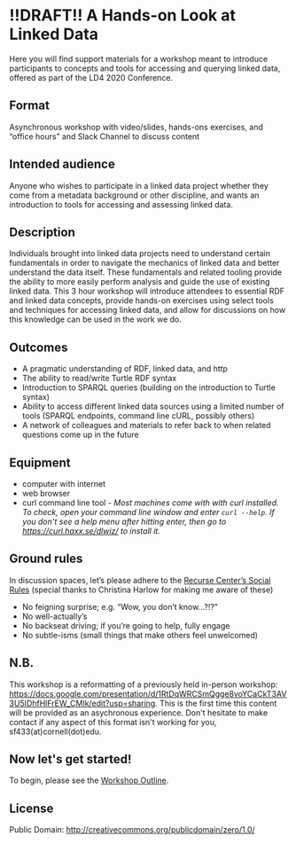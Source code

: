 # !!DRAFT!! A Hands-on Look at Linked Data
Here you will find support materials for a workshop meant to introduce participants to concepts and tools for accessing and querying linked data, offered as part of the LD4 2020 Conference.


## Format
Asynchronous workshop with video/slides, hands-ons exercises, and “office hours” and Slack Channel to discuss content


## Intended audience
Anyone who wishes to participate in a linked data project whether they come from a metadata background or other discipline, and wants an introduction to tools for accessing and assessing linked data.


## Description
Individuals brought into linked data projects need to understand certain fundamentals in order to navigate the mechanics of linked data and better understand the data itself. These fundamentals and related tooling provide the ability to more easily perform analysis and guide the use of existing linked data. This 3 hour workshop will introduce attendees to essential RDF and linked data concepts, provide hands-on exercises using select tools and techniques for accessing linked data, and allow for discussions on how this knowledge can be used in the work we do.


## Outcomes
* A pragmatic understanding of RDF, linked data, and http
* The ability to read/write Turtle RDF syntax
* Introduction to SPARQL queries (building on the introduction to Turtle syntax)
* Ability to access different linked data sources using a limited number of tools (SPARQL endpoints, command line cURL, possibly others)
* A network of colleagues and materials to refer back to when related questions come up in the future


## Equipment
* computer with internet
* web browser
* curl command line tool  -  *Most machines come with with curl installed. To check, open your command line window and enter `curl --help`. If you don't see a help menu after hitting enter, then go to https://curl.haxx.se/dlwiz/ to install it.*

## Ground rules
In discussion spaces, let’s please adhere to the [Recurse Center’s Social Rules](https://www.recurse.com/manual#sub-sec-social-rules) (special thanks to Christina Harlow for making me aware of these)

* No feigning surprise; e.g. “Wow, you don’t know…?!?”
* No well-actually’s
* No backseat driving; if you’re going to help, fully engage
* No subtle-isms (small things that make others feel unwelcomed)


## N.B.
This workshop is a reformatting of a previously held in-person workshop: https://docs.google.com/presentation/d/1RtDqWRCSmQgge8voYCaCkT3AV3U5IDhfHlFrEW_CMlk/edit?usp=sharing. This is the first time this content will be provided as an asychronous experience. Don't hesitate to make contact if any aspect of this format isn't working for you, sf433(at)cornell(dot)edu.


## Now let's get started!
To begin, please see the [Workshop Outline](https://github.com/sfolsom/LD4_2020_Conference_Linked_Data_WorkShop/wiki/A-Hands-on-Look-at-Linked-Data-Workshop-Outline).

## License
Public Domain: http://creativecommons.org/publicdomain/zero/1.0/
